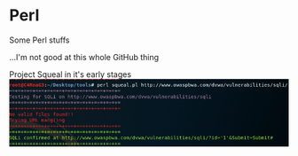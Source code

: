 # Perl
Some Perl stuffs


...I'm not good at this whole GitHub thing

Project Squeal in it's early stages
![Alt Text](https://github.com/C4RnaG3/Perl/blob/master/squeal.PNG)
